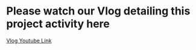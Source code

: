 # Please watch our Vlog detailing this project activity here

[Vlog Youtube Link](https://www.youtube.com/watch?v=gjdqgKdcavM)
